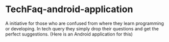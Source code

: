 # TechFaq-android-application
A initiative for those who are confused from where they learn programming or developing. In tech query they simply drop their questions and get the perfect suggestions. (Here is an Android application for this) 
